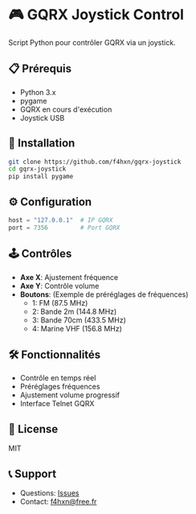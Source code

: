 # 🎮 GQRX Joystick Control

Script Python pour contrôler GQRX via un joystick.

## 📋 Prérequis
- Python 3.x
- pygame
- GQRX en cours d'exécution
- Joystick USB

## 🚀 Installation
```bash
git clone https://github.com/f4hxn/gqrx-joystick
cd gqrx-joystick
pip install pygame
```

## ⚙️ Configuration
```python
host = "127.0.0.1"  # IP GQRX
port = 7356         # Port GQRX
```

## 🕹️ Contrôles
- **Axe X**: Ajustement fréquence
- **Axe Y**: Contrôle volume
- **Boutons**: (Exemple de préréglages de fréquences)
  - 1: FM (87.5 MHz)
  - 2: Bande 2m (144.8 MHz)
  - 3: Bande 70cm (433.5 MHz)
  - 4: Marine VHF (156.8 MHz)

## 🛠️ Fonctionnalités
- Contrôle en temps réel
- Préréglages fréquences
- Ajustement volume progressif
- Interface Telnet GQRX

## 📜 License
MIT

## 📞 Support
- Questions: [Issues](https://github.com/F4HXN/issues)
- Contact: f4hxn@free.fr
